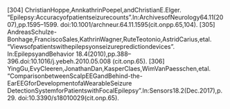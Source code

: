 [304] ChristianHoppe,AnnkathrinPoepel,andChristianE.Elger.
“Epilepsy:Accuracyofpatientseizurecounts”.In:ArchivesofNeurology64.11(2007),pp.1595–1599.
doi:10.1001/archneur.64.11.1595(cit.onpp.65,104).
[305] AndreasSchulze-Bonhage,FranciscoSales,KathrinWagner,RuteTeotonio,AstridCarius,etal.
“Viewsofpatientswithepilepsyonseizurepredictiondevices”.
In:EpilepsyandBehavior 18.4(2010),pp.388–396.doi:10.1016/j.yebeh.2010.05.008
(cit.onp.65).
[306] YingGu,EvyCleeren,JonathanDan,KasperClaes,WimVanPaesschen,etal.
“ComparisonbetweenScalpEEGandBehind-the-EarEEGforDevelopmentofaWearableSeizure
DetectionSystemforPatientswithFocalEpilepsy”.In:Sensors18.2(Dec.2017),p.29.
doi:10.3390/s18010029(cit.onp.65).